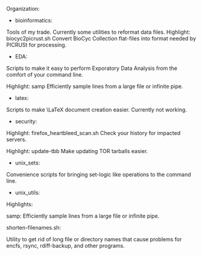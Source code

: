 Organization:

- bioinformatics:

Tools of my trade. Currently some utilities to reformat data files.
Highlight: biocyc2picrust.sh
Convert BioCyc Collection flat-files into format needed by PICRUSt for processing.


- EDA:

Scripts to make it easy to perform Exporatory Data Analysis from the comfort of your command line.

Highlight: samp
Efficiently sample lines from a large file or infinite pipe. 


- latex:

Scripts to make \LaTeX document creation easier. Currently not working.


- security:

Highlight: firefox_heartbleed_scan.sh
Check your history for impacted servers.

Highlight: update-tbb
Make updating TOR tarballs easier.


- unix_sets:

Convenience scripts for bringing set-logic like operations to the command line.


- unix_utils:

Highlights:

samp:
Efficiently sample lines from a large file or infinite pipe. 

shorten-filenames.sh:

Utility to get rid of long file or directory names that cause problems for encfs, rsync, rdiff-backup, and other programs.
